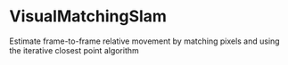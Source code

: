 # VisualMatchingSlam
Estimate frame-to-frame relative movement by matching pixels and using the iterative closest point algorithm
